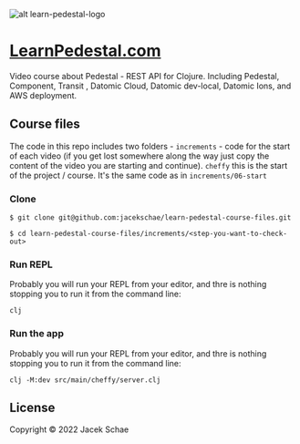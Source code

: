 ![alt learn-pedestal-logo](https://res.cloudinary.com/schae/image/upload/f_auto,q_auto:good/v1647616235/learnpedestal.com/1200x640.png)

# [LearnPedestal.com](https://www.learnpedestal.com)

Video course about Pedestal - REST API for Clojure. Including Pedestal, Component, Transit , Datomic Cloud, Datomic dev-local, Datomic Ions, and AWS deployment.

## Course files

The code in this repo includes two folders - `increments` - code for the start of each video (if you get lost somewhere along the way just copy the content of the video you are starting and continue). `cheffy` this is the start of the project / course. It's the same code as in `increments/06-start`

### Clone

```shell
$ git clone git@github.com:jacekschae/learn-pedestal-course-files.git

$ cd learn-pedestal-course-files/increments/<step-you-want-to-check-out>
```

### Run REPL

Probably you will run your REPL from your editor, and thre is nothing stopping you to run it from the command line:

```shell
clj
```

### Run the app
Probably you will run your REPL from your editor, and thre is nothing stopping you to run it from the command line:

```shell
clj -M:dev src/main/cheffy/server.clj
```

## License

Copyright © 2022 Jacek Schae